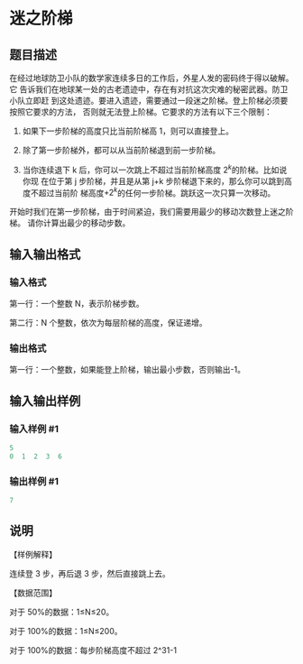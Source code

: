 # 迷之阶梯

## 题目描述

在经过地球防卫小队的数学家连续多日的工作后，外星人发的密码终于得以破解。它 告诉我们在地球某一处的古老遗迹中，存在有对抗这次灾难的秘密武器。防卫小队立即赶 到这处遗迹。要进入遗迹，需要通过一段迷之阶梯。登上阶梯必须要按照它要求的方法， 否则就无法登上阶梯。它要求的方法有以下三个限制：

1. 如果下一步阶梯的高度只比当前阶梯高 1，则可以直接登上。

2. 除了第一步阶梯外，都可以从当前阶梯退到前一步阶梯。

3. 当你连续退下 k 后，你可以一次跳上不超过当前阶梯高度 $2^{k}$的阶梯。比如说你现 在位于第 j 步阶梯，并且是从第 j+k 步阶梯退下来的，那么你可以跳到高度不超过当前阶 梯高度+$2^{k}$的任何一步阶梯。跳跃这一次只算一次移动。

开始时我们在第一步阶梯，由于时间紧迫，我们需要用最少的移动次数登上迷之阶梯。 请你计算出最少的移动步数。

## 输入输出格式

### 输入格式

第一行：一个整数 N，表示阶梯步数。

第二行：N 个整数，依次为每层阶梯的高度，保证递增。

### 输出格式

第一行：一个整数，如果能登上阶梯，输出最小步数，否则输出-1。

## 输入输出样例

### 输入样例 #1

```cpp
5
0  1  2  3  6 

```
### 输出样例 #1

```cpp
7
```


## 说明

【样例解释】

连续登 3 步，再后退 3 步，然后直接跳上去。

【数据范围】

对于 50%的数据：1≤N≤20。

对于 100%的数据：1≤N≤200。

对于 100%的数据：每步阶梯高度不超过 2^31-1


